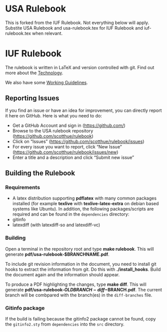 # USA Rulebook
This is forked from the IUF Rulebook. Not everything below will apply. Substite USA Rulebook and usa-rulebook.tex for IUF Rulebook and iuf-rulebook.tex when relevant.



# IUF Rulebook

The rulebook is written in LaTeX and version controlled with git. Find out more about the [Technology](https://github.com/iuf/rulebook/wiki/Technology).

We also have some [Working Guidelines](https://github.com/iuf/rulebook/wiki).




## Reporting Issues
If you find an issue or have an idea for improvement, you can directly report it here on GitHub. Here is what you need to do:
* Get a GitHub Account and sign in (https://github.com/)
* Browse to the USA rulebook repository (https://github.com/scotthue/rulebook)
* Click on “Issues” (https://github.com/scotthue/rulebook/issues)
* For every issue you want to report, click “New Issue” (https://github.com/scotthue/rulebook/issues/new)
* Enter a title and a description and click “Submit new issue”

## Building the Rulebook

### Requirements

* A latex distribution supporting **pdflatex** with many common packages installed (for example **texlive** with **texlive-latex-extra** on debian based systems like Ubuntu). In addition, the following packages/scripts are required and can be found in the `dependencies` directory:
 * gitinfo
 * latexdiff (with latexdiff-so and latexdiff-vc)

### Building

Open a terminal in the repository root and type **make rulebook**. This will generate **pdf/usa-rulebook-$BRANCHNAME.pdf**.

To include git revision information in the document, you need to install git hooks to extract the information from git.
Do this with **./install_hooks**. Build the document again and the information should appear.

To produce a PDF highlighting the changes, type **make diff**.
This will generate **pdf/usa-rulebook-$OLDBRANCH-diff-$BRANCH.pdf**.
The current branch will be combpared with the branch(es) in the `diff-branches` file.

### Gitinfo package
If the build is failing because the gitinfo2 package cannot be found, copy the `gitinfo2.sty` from `dependencies` into the `src` directory.
